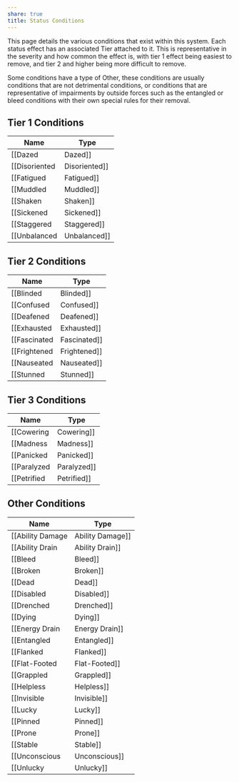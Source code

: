 ```yaml
---
share: true
title: Status Conditions
---
```

This page details the various conditions that exist within this system. Each status effect has an associated Tier attached to it. This is representative in the severity and how common the effect is, with tier 1 effect being easiest to remove, and tier 2 and higher being more difficult to remove.

Some conditions have a type of Other, these conditions are usually conditions that are not detrimental conditions, or conditions that are representative of impairments by outside forces such as the entangled or bleed conditions with their own special rules for their removal.
## Tier 1 Conditions
| Name            | Type   |
| --------------- | ------ |
| [[Dazed|Dazed]]       | Tier 1 |
| [[Disoriented|Disoriented]] | Tier 1 |
| [[Fatigued|Fatigued]]    | Tier 1 |
| [[Muddled|Muddled]]     | Tier 1 |
| [[Shaken|Shaken]]      | Tier 1 |
| [[Sickened|Sickened]]    | Tier 1 |
| [[Staggered|Staggered]]   | Tier 1 |
| [[Unbalanced|Unbalanced]]  | Tier 1 |


## Tier 2 Conditions
| Name           | Type   |
| -------------- | ------ |
| [[Blinded|Blinded]]    | Tier 2 |
| [[Confused|Confused]]   | Tier 2 |
| [[Deafened|Deafened]]   | Tier 2 |
| [[Exhausted|Exhausted]]  | Tier 2 |
| [[Fascinated|Fascinated]] | Tier 2 |
| [[Frightened|Frightened]] | Tier 2 |
| [[Nauseated|Nauseated]]  | Tier 2 |
| [[Stunned|Stunned]]    | Tier 2 |


## Tier 3 Conditions
| Name          | Type   |
| ------------- | ------ |
| [[Cowering|Cowering]]  | Tier 3 |
| [[Madness|Madness]]   | Tier 3 |
| [[Panicked|Panicked]]  | Tier 3 |
| [[Paralyzed|Paralyzed]] | Tier 3 |
| [[Petrified|Petrified]] | Tier 3 |


## Other Conditions
| Name               | Type  |
| ------------------ | ----- |
| [[Ability Damage|Ability Damage]] | Other |
| [[Ability Drain|Ability Drain]]  | Other |
| [[Bleed|Bleed]]          | Other |
| [[Broken|Broken]]         | Other |
| [[Dead|Dead]]           | Other |
| [[Disabled|Disabled]]       | Other |
| [[Drenched|Drenched]]       | Other |
| [[Dying|Dying]]          | Other |
| [[Energy Drain|Energy Drain]]   | Other |
| [[Entangled|Entangled]]      | Other |
| [[Flanked|Flanked]]        | Other |
| [[Flat-Footed|Flat-Footed]]    | Other |
| [[Grappled|Grappled]]       | Other |
| [[Helpless|Helpless]]       | Other |
| [[Invisible|Invisible]]      | Other |
| [[Lucky|Lucky]]          | Other |
| [[Pinned|Pinned]]         | Other |
| [[Prone|Prone]]          | Other |
| [[Stable|Stable]]         | Other |
| [[Unconscious|Unconscious]]    | Other |
| [[Unlucky|Unlucky]]        | Other |
